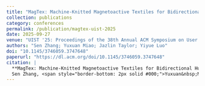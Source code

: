 ```yaml
---
title: "MagTex: Machine-Knitted Magnetoactive Textiles for Bidirectional Human-Machine Interface"
collection: publications
category: conferences
permalink: /publication/magtex-uist-2025
date: 2025-09-27
venue: "UIST '25: Proceedings of the 38th Annual ACM Symposium on User Interface Software and Technology"
authors: "Sen Zhang; Yuxuan Miao; Jazlin Taylor; Yiyue Luo"
doi: "10.1145/3746059.3747648"
paperurl: "https://dl.acm.org/doi/10.1145/3746059.3747648"
citation: |
  **MagTex: Machine-Knitted Magnetoactive Textiles for Bidirectional Human-Machine Interface. UIST 2025**
  Sen Zhang, <span style="border-bottom: 2px solid #000;">Yuxuan&nbsp;Miao</span>, Jazlin Taylor, Yiyue Luo.
---
```

